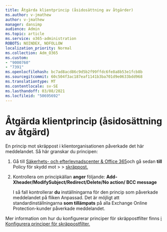 ```yaml
---
title: Åtgärda klientprincip (åsidosättning av åtgärder)
ms.author: v-jmathew
author: v-jmathew
manager: dansimp
audience: Admin
ms.topic: article
ms.service: o365-administration
ROBOTS: NOINDEX, NOFOLLOW
localization_priority: Normal
ms.collection: Adm_O365
ms.custom:
- "9000760"
- "7391"
ms.openlocfilehash: bc7ad8acd86c9d5b2f99ffdc6fe8a8b53e1fcb8b
ms.sourcegitcommit: 60c504f3ac187eaf1141b3ba701d9e0633bdd968
ms.translationtype: MT
ms.contentlocale: sv-SE
ms.lasthandoff: 03/08/2021
ms.locfileid: "50695692"
---
```

# <a name="fix-tenant-policy-action-override"></a>Åtgärda klientprincip (åsidosättning av åtgärd)

En princip mot skräppost i klientorganisationen påverkade det här meddelandet. Så här granskar du principen:

1. Gå till [Säkerhets- och efterlevnadscenter & Office 365](https://go.microsoft.com/fwlink/p/?linkid=2077143)och gå sedan **till** Policy för skydd mot  >    >  [skräppost.](https://go.microsoft.com/fwlink/?linkid=2101518)
2. Kontrollera om principkällan **anger** följande:  **Add-Xheader/ModifySubject/Redirect/Delete/No action/ BCC message**

    I så fall kontrollerar **du** inställningarna för den princip som påverkade meddelandet på fliken Anpassad. Det är möjligt att standardinställningarna **som tillämpats** på alla Exchange Online Protection-kunder påverkade meddelandet.

Mer information om hur du konfigurerar principer för skräppostfilter finns [i Konfigurera principer för skräppostfilter.](https://go.microsoft.com/fwlink/?linkid=2101431)
